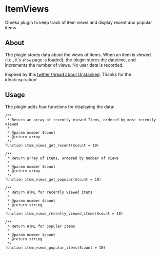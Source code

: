 # ItemViews
Omeka plugin to keep track of item views and display recent and popular items

## About

The plugin stores data about the views of items. When an item is viewed (i.e., it's `show` page is loaded), the plugin stores the datetime, and increments the number of views. No user data is recorded.

Inspired by this [twitter thread about Unstacked](https://twitter.com/trewkat/status/882715204856954880). Thanks for the idea/inspiration!

## Usage

The plugin adds four functions for displaying the data:

```
/**
 * Return an array of recently viewed Items, ordered by most recently viewed
 * 
 * @param number $count
 * @return array
 */
function item_views_get_recent($count = 10)

/**
 * Return array of Items, ordered by number of views
 * 
 * @param number $count
 * @return array
 */
function item_views_get_popular($count = 10)

/**
 * Return HTML for recently viewed items
 * 
 * @param number $count
 * @return string
 */
function item_views_recently_viewed_items($count = 10)

/**
 * Return HTML for popular items
 * 
 * @param number $count
 * @return string
 */
function item_views_popular_items($count = 10)
```
